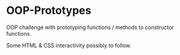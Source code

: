 # OOP-Prototypes

OOP challenge with prototyping functions / methods to constructor functions.

Some HTML & CSS interactivity possibly to follow.
